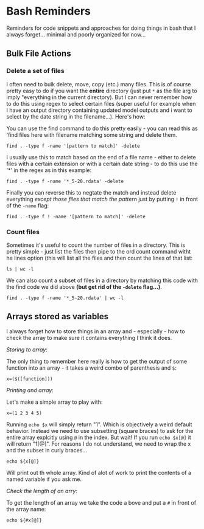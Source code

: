 # Bash Reminders

Reminders for code snippets and approaches for doing things in bash that I always forget... minimal and poorly organized for now...

## Bulk File Actions

### Delete a set of files

I often need to bulk delete, move, copy (etc.) many files.  This is of course pretty easy to do if you want the **entire** directory (just put `*` as the file arg to imply "everything in the current directory).  But I can never remember how to do this using regex to select certain files (super useful for example when I have an output directory containing updated model outputs and i want to select by the date string in the filename...).  Here's how:

You can use the find command to do this pretty easily - you can read this as 'find files here with filename matching some string and delete them. 
```
find . -type f -name '[pattern to match]' -delete   
```

I usually use this to match based on the end of a file name - either to delete files with a certain extension or with a certain date string - to do this use the '\*' in the regex as in this example:

```
find . -type f -name '*_5-20.rdata' -delete   
```

Finally you can reverse this to negtate the match and instead delete everything *except those files that match the pattern* just by putting `!` in front of the `-name` flag:

```
find . -type f ! -name '[pattern to match]' -delete 
```

### Count files

Sometimes it's useful to count the number of files in a directory.  This is pretty simple  - just list the files then pipe to the ord count command witht he lines option (this will list all the files and then count the lines of that list:

```
ls | wc -l
```

We can also count a subset of files in a directory by matching this code with the find code we did above **(but get rid of the `-delete` flag...)**.

```
find . -type f -name '*_5-20.rdata' | wc -l
```

## Arrays stored as variables

I always forget how to store things in an array and - especially - how to check the array to make sure it contains everything I think it does.

*Storing to array*:

The only thing to remember here really is how to get the output of some function into an array - it takes a weird combo of parenthesis and `$`:

```
x=($([function]))
```

*Printing and array*:

Let's make a simple array to play with:

```
x=(1 2 3 4 5)
```

Running `echo $x` will simply return "1".  Which is objectively a weird default behavior.  Instead we need to use subsetting (square braces) to ask for the entire array explcitly using `@` in the index.  But wait!  If you run `echo $x[@]` it will return "1[@]".  For reasons I do not understand, we need to wrap the x and the subset in curly braces...
```
echo ${x[@]}
```
Will print out th whole array.  Kind of  alot of work to print the contents of a named variable if you ask me.

*Check the length of an arry*:

To get the length of an array we take the code a bove and put a `#` in front of the array name:

```
echo ${#x[@]}
```

